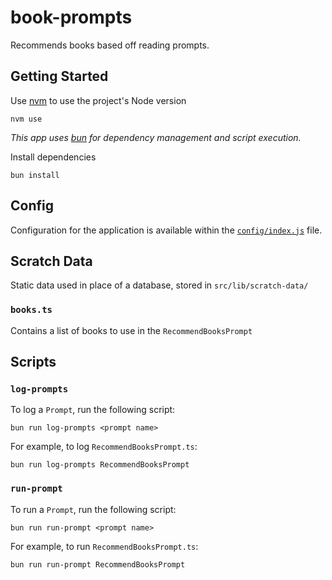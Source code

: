 # book-prompts

Recommends books based off reading prompts.

## Getting Started

Use [nvm](https://github.com/nvm-sh/nvm) to use the project's Node version

```
nvm use
```

_This app uses [bun](https://bun.sh/) for dependency management and script execution._

Install dependencies

```
bun install
```

## Config

Configuration for the application is available within the [`config/index.js`](config/index.js) file.

## Scratch Data

Static data used in place of a database, stored in `src/lib/scratch-data/`

### `books.ts`

Contains a list of books to use in the `RecommendBooksPrompt`

## Scripts

### `log-prompts`

To log a `Prompt`, run the following script:

```
bun run log-prompts <prompt name>
```

For example, to log `RecommendBooksPrompt.ts`:

```
bun run log-prompts RecommendBooksPrompt
```

### `run-prompt`

To run a `Prompt`, run the following script:

```
bun run run-prompt <prompt name>
```

For example, to run `RecommendBooksPrompt.ts`:

```
bun run run-prompt RecommendBooksPrompt
```
